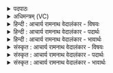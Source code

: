 <details><summary>पदपाठः</summary>

आ꣢। घ꣣। ये꣢। अ꣣ग्नि꣢म्। इ꣣न्ध꣡ते꣢। स्तृ꣣ण꣡न्ति꣢। ब꣣र्हिः꣢। अ꣣नुष꣢क्। अ꣣नु। स꣢क्। ये꣡षा꣢꣯म्। इ꣡न्द्रः꣢꣯। यु꣡वा꣢꣯। स꣡खा꣢꣯। १३३८।
</details>

<details><summary>अधिमन्त्रम् (VC)</summary>

- इन्द्रः
- त्रिशोकः काण्वः
- गायत्री
- षड्जः
</details>

<details><summary>हिन्दी : आचार्य रामनाथ वेदालंकार - विषयः</summary>

प्रथम ऋचा पूर्वार्चिक में १३३ क्रमाङ्क पर अध्यात्म पक्ष में व्याख्यात हो चुकी है। यहाँ अध्यात्म विषय और राष्ट्र का विषय वर्णित करते हैं।
</details>

<details><summary>हिन्दी : आचार्य रामनाथ वेदालंकार - पदार्थः</summary>

पदार्थान्वयभाषाः -  (येषाम्) जिन उपासकों का वा प्रजाजनों का (युवा) युवक (इन्द्रः) वीर परमेश्वर वा वीर राजा (सखा) सहायक हो जाता है और (ये घ) जो (अग्निम्) ईश्वर-भक्ति वा राष्ट्र-भक्ति की अग्नि को (आ इन्धते) अपने अन्तःकरण में प्रदीप्त कर लेते हैं,वे (आनुषक्) निरन्तर (बर्हिः) ब्रह्मयज्ञ वा राष्ट्रयज्ञ को (स्तृणन्ति) फैलाते हैं ॥१॥
</details>

<details><summary>हिन्दी : आचार्य रामनाथ वेदालंकार - भावार्थः</summary>

भावार्थभाषाः -  मनुष्यों को चाहिए कि परमेश्वर को ही उपास्यरूप में वरण करें। प्रजाजनों को चाहिए कि युवा तथा राष्ट्र की रक्षा में समर्थ मनुष्य को ही राजा रूप में स्वीकार करें और स्वयं राष्ट्रभक्त हों ॥१॥
</details>

<details><summary>संस्कृत : आचार्य रामनाथ वेदालंकार - विषयः</summary>

तत्र प्रथमा ऋक् पूर्वार्चिके १३३ क्रमाङ्केऽध्यात्मपक्षे व्याख्याता। अत्राध्यात्मविषयो राष्ट्रविषयश्च वर्ण्यते।
</details>

<details><summary>संस्कृत : आचार्य रामनाथ वेदालंकार - पदार्थः</summary>

पदार्थान्वयभाषाः -  (येषाम्) उपासकानां प्रजाजनानां वा (युवा) तरुणः (इन्द्रः) वीरः परमेश्वरो वीरो नृपतिर्वा (सखा) सहायको जायते, (ये घ) ये च (अग्निम्) ईश्वरभक्तेः राष्ट्रभक्तेर्वा अग्निम् (आ इन्धते) स्वान्तःकरणे प्रदीपयन्ति,ते (आनुषक्) निरन्तरम् (बर्हिः) ब्रह्मयज्ञं राष्ट्रयज्ञं वा (स्तृणन्ति) विस्तारयन्ति ॥१॥
</details>

<details><summary>संस्कृत : आचार्य रामनाथ वेदालंकार - भावार्थः</summary>

भावार्थभाषाः -  मनुष्यैः परमेश्वर एवोपास्यत्वेन वरणीयः। प्रजाजनैश्च तरुणो राष्ट्ररक्षणक्षम एव जनो नृपतित्वेन स्वीकार्यः,स्वयं च राष्ट्रभक्तैर्भाव्यम् ॥१॥
</details>